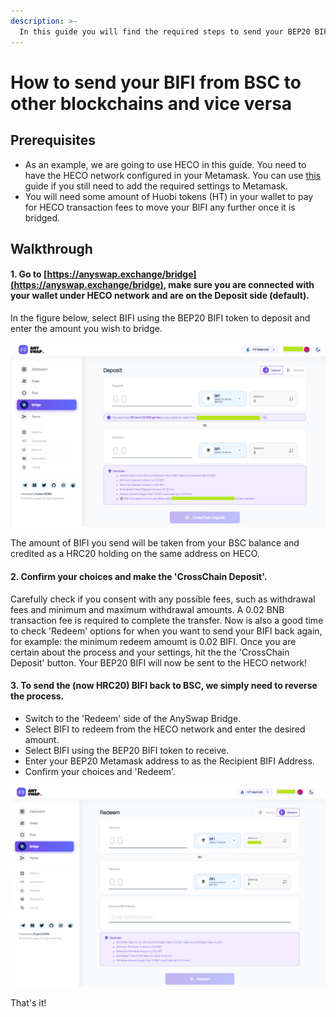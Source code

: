 ```yaml
---
description: >-
  In this guide you will find the required steps to send your BEP20 BIFI tokens from the native blockchain Binance Smart Chain (BSC) to other blockchains using a Metamask wallet and the Cross Chain DEX AnySwap. In this example we will use the Huobi ECO chain (HECO) as an example.
---
```


# How to send your BIFI from BSC to other blockchains and vice versa

## Prerequisites

* As an example, we are going to use HECO in this guide. You need to have the HECO network configured in your Metamask. You can use [this](../../faq/how-to-guides/how-to-add-and-switch-networks-on-beefy-finance.md) guide if you still need to add the required settings to Metamask.
* You will need some amount of Huobi tokens (HT) in your wallet to pay for HECO transaction fees to move your BIFI any further once it is bridged.

## Walkthrough

#### 1. Go to [https://anyswap.exchange/bridge](https://anyswap.exchange/bridge), make sure you are connected with your wallet under HECO network and are on the Deposit side (default).

In the figure below, select BIFI using the BEP20 BIFI token to deposit and enter the amount you wish to bridge.

![](../../.gitbook/assets/bifi-bsc-to-heco-anyswap.png)

The amount of BIFI you send will be taken from your BSC balance and credited as a HRC20 holding on the same address on HECO. 

#### 2. Confirm your choices and make the 'CrossChain Deposit'.

Carefully check if you consent with any possible fees, such as withdrawal fees and minimum and maximum withdrawal amounts. A 0.02 BNB transaction fee is required to complete the transfer. Now is also a good time to check 'Redeem' options for when you want to send your BIFI back again, for example: the minimum redeem amoumt is 0.02 BIFI. Once you are certain about the process and your settings, hit the the 'CrossChain Deposit' button. Your BEP20 BIFI will now be sent to the HECO network!

#### 3. To send the (now HRC20) BIFI back to BSC, we simply need to reverse the process.

* Switch to the 'Redeem' side of the AnySwap Bridge.
* Select BIFI to redeem from the HECO network and enter the desired amount.
* Select BIFI using the BEP20 BIFI token to receive.
* Enter your BEP20 Metamask address to as the Recipient BIFI Address.
* Confirm your choices and 'Redeem'.

![](../../.gitbook/assets/bifi-heco-to-bsc-anyswap.png)

That's it!